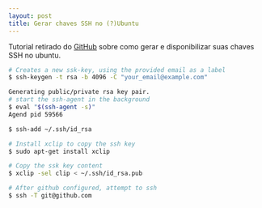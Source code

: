 ```yaml
---
layout: post
title: Gerar chaves SSH no (?)Ubuntu
---
```


Tutorial retirado do [GitHub](https://help.github.com/articles/generating-ssh-keys/) sobre como gerar e disponibilizar suas chaves SSH no ubuntu.

```bash
# Creates a new ssk-key, using the provided email as a label
$ ssh-keygen -t rsa -b 4096 -C "your_email@example.com"

Generating public/private rsa key pair.
# start the ssh-agent in the background
$ eval "$(ssh-agent -s)"
Agend pid 59566

$ ssh-add ~/.ssh/id_rsa

# Install xclip to copy the ssh key
$ sudo apt-get install xclip

# Copy the ssk key content
$ xclip -sel clip < ~/.ssh/id_rsa.pub

# After github configured, attempt to ssh
$ ssh -T git@github.com
```
